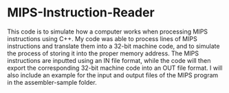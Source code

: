 # MIPS-Instruction-Reader
This code is to simulate how a computer works when processing MIPS instructions using C++. My code was able to process lines of MIPS instructions and translate them into a 32-bit machine code, and to simulate the process of storing it into the proper memory address. The MIPS instructions are inputted using an IN file format, while the code will then export the corresponding 32-bit machine code into an OUT file format. I will also include an example for the input and output files of the MIPS program in the assembler-sample folder.
